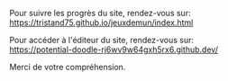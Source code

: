 Pour suivre les progrès du site, rendez-vous sur:                                        
https://tristand75.github.io/jeuxdemun/index.html

Pour accéder à l'éditeur du site, rendez-vous sur:  
https://potential-doodle-rj6wv9w64gxh5rx6.github.dev/

Merci de votre compréhension.
